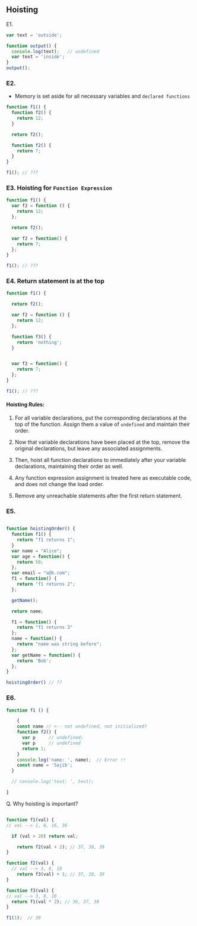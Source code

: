 Hoisting
--------
E1.

```js
var text = 'outside';

function output() {
  console.log(text);   // undefined
  var text = 'inside';
}
output();

```

### E2. 

- Memory is set aside for all necessary variables and `declared functions`

```js
function f1() {
  function f2() {
    return 12;
  }

  return f2();

  function f2() {
    return 7;
  }
}

f1(); // ???
```

### E3. Hoisting for `Function Expression`

```js
function f1() {
  var f2 = function () {
    return 12;
  };

  return f2();

  var f2 = function() {
    return 7;
  };
}

f1(); // ???
```

### E4. Return statement is at the top

```js
function f1() {

  return f2();

  var f2 = function () {
    return 12;
  };

  function f3() {
    return 'nothing';
  }


  var f2 = function() {
    return 7;
  };
}

f1(); // ???
```

#### Hoisting Rules:

1. For all variable declarations, put the corresponding declarations at the top of the function. Assign them a value of `undefined` and maintain their order.

2. Now that variable declarations have been placed at the top, remove the original declarations, but leave any associated assignments.

3. Then, hoist all function declarations to immediately after your variable declarations, maintaining their order as well.

4. Any function expression assignment is treated here as executable code, and does not change the load order.

5. Remove any unreachable statements after the first return statement.



### E5.

```js

function hoistingOrder() {          
  function f1() {                   
    return "f1 returns 1";          
  }                                 
  var name = "Alice";               
  var age = function() {            
    return 50;                      
  };                                
  var email = "a@b.com";            
  f1 = function() {                 
    return "f1 returns 2";          
  };                                

  getName();                        

  return name;                      

  f1 = function() {                 
    return "f1 returns 3"           
  };                                
  name = function() {               
    return "name was string before";
  };                                
  var getName = function() {        
    return 'Bob';                   
  };                                
}

hoistingOrder() // ??

```

### E6.

```js
function f1 () {

    {
    const name // <-- not undefined, not initialized?
    function f2() {
      var p     // undefined;
      var p     // undefined 
      return 1;
    }
    console.log('name: ', name);  // Error !!
    const name = 'Sajib';
  }

  // console.log('test: ', test);

}
```

Q. Why hoisting is important?

```js

function f1(val) {
// val --> 1, 6, 16, 36

  if (val > 20) return val;

    return f2(val + 2); // 37, 38, 39
}

function f2(val) {
  // val --> 3, 8, 18
    return f3(val) + 1; // 37, 38, 39
}

function f3(val) {
// val --> 3, 8, 18
  return f1(val * 2); // 36, 37, 38
}

f1(1);  // 39

```